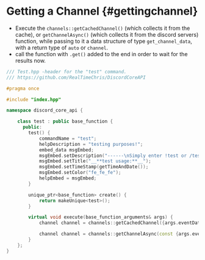 Getting a Channel {#gettingchannel}
============
- Execute the `channels::getCachedChannel()` (which collects it from the cache), or `getChannelAsync()` (which collects it from the discord servers) function, while passing to it a data structure of type `get_channel_data`, with a return type of `auto` or `channel`.
- call the function with `.get()` added to the end in order to wait for the results now.
```cpp
/// Test.hpp -header for the "test" command.
/// https://github.com/RealTimeChris/DiscordCoreAPI

#pragma once

#include "index.hpp"

namespace discord_core_api {

	class test : public base_function {
	  public:
		test() {
			commandName = "test";
			helpDescription = "testing purposes!";
			embed_data msgEmbed;
			msgEmbed.setDescription("------\nSimply enter !test or /test!\n------");
			msgEmbed.setTitle("__**test usage:**__");
			msgEmbed.setTimeStamp(getTimeAndDate());
			msgEmbed.setColor("fe_fe_fe");
			helpEmbed = msgEmbed;
		}

		unique_ptr<base_function> create() {
			return makeUnique<test>();
		}

		virtual void execute(base_function_arguments& args) {
			channel channel = channels::getCachedChannel({args.eventData.getChannelId()}).get();

			channel channel = channels::getChannelAsync(const {args.eventData.getChannelId()}).get();
		}
	};
}
```
